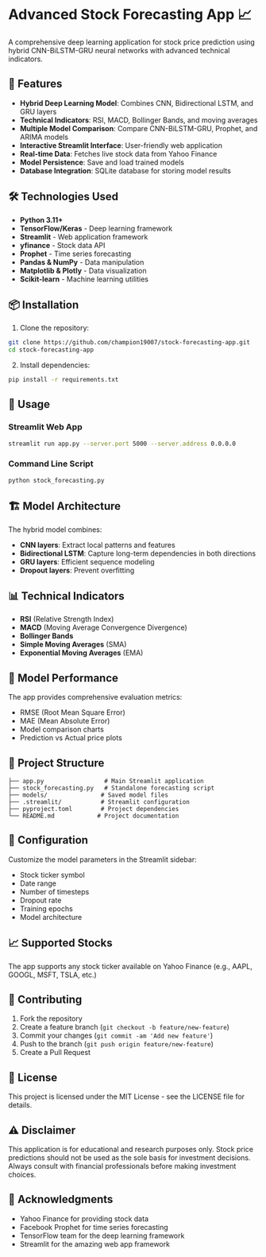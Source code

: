 
# Advanced Stock Forecasting App 📈

A comprehensive deep learning application for stock price prediction using hybrid CNN-BiLSTM-GRU neural networks with advanced technical indicators.

## 🚀 Features

- **Hybrid Deep Learning Model**: Combines CNN, Bidirectional LSTM, and GRU layers
- **Technical Indicators**: RSI, MACD, Bollinger Bands, and moving averages
- **Multiple Model Comparison**: Compare CNN-BiLSTM-GRU, Prophet, and ARIMA models
- **Interactive Streamlit Interface**: User-friendly web application
- **Real-time Data**: Fetches live stock data from Yahoo Finance
- **Model Persistence**: Save and load trained models
- **Database Integration**: SQLite database for storing model results

## 🛠️ Technologies Used

- **Python 3.11+**
- **TensorFlow/Keras** - Deep learning framework
- **Streamlit** - Web application framework
- **yfinance** - Stock data API
- **Prophet** - Time series forecasting
- **Pandas & NumPy** - Data manipulation
- **Matplotlib & Plotly** - Data visualization
- **Scikit-learn** - Machine learning utilities

## 📦 Installation

1. Clone the repository:
```bash
git clone https://github.com/champion19007/stock-forecasting-app.git
cd stock-forecasting-app
```

2. Install dependencies:
```bash
pip install -r requirements.txt
```

## 🚀 Usage

### Streamlit Web App
```bash
streamlit run app.py --server.port 5000 --server.address 0.0.0.0
```

### Command Line Script
```bash
python stock_forecasting.py
```

## 🏗️ Model Architecture

The hybrid model combines:
- **CNN layers**: Extract local patterns and features
- **Bidirectional LSTM**: Capture long-term dependencies in both directions
- **GRU layers**: Efficient sequence modeling
- **Dropout layers**: Prevent overfitting

## 📊 Technical Indicators

- **RSI** (Relative Strength Index)
- **MACD** (Moving Average Convergence Divergence)
- **Bollinger Bands**
- **Simple Moving Averages** (SMA)
- **Exponential Moving Averages** (EMA)

## 🎯 Model Performance

The app provides comprehensive evaluation metrics:
- RMSE (Root Mean Square Error)
- MAE (Mean Absolute Error)
- Model comparison charts
- Prediction vs Actual price plots

## 📁 Project Structure

```
├── app.py                 # Main Streamlit application
├── stock_forecasting.py   # Standalone forecasting script
├── models/               # Saved model files
├── .streamlit/           # Streamlit configuration
├── pyproject.toml        # Project dependencies
└── README.md            # Project documentation
```

## 🔧 Configuration

Customize the model parameters in the Streamlit sidebar:
- Stock ticker symbol
- Date range
- Number of timesteps
- Dropout rate
- Training epochs
- Model architecture

## 📈 Supported Stocks

The app supports any stock ticker available on Yahoo Finance (e.g., AAPL, GOOGL, MSFT, TSLA, etc.)

## 🤝 Contributing

1. Fork the repository
2. Create a feature branch (`git checkout -b feature/new-feature`)
3. Commit your changes (`git commit -am 'Add new feature'`)
4. Push to the branch (`git push origin feature/new-feature`)
5. Create a Pull Request

## 📝 License

This project is licensed under the MIT License - see the LICENSE file for details.

## ⚠️ Disclaimer

This application is for educational and research purposes only. Stock price predictions should not be used as the sole basis for investment decisions. Always consult with financial professionals before making investment choices.

## 🙏 Acknowledgments

- Yahoo Finance for providing stock data
- Facebook Prophet for time series forecasting
- TensorFlow team for the deep learning framework
- Streamlit for the amazing web app framework
